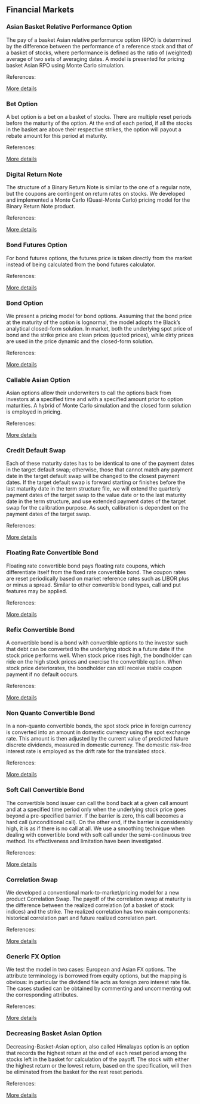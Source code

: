 ## Financial Markets


### Asian Basket Relative Performance Option 

The pay of a basket Asian relative performance option (RPO) is determined by the difference between the performance of a reference stock and that of a basket of stocks, where performance is defined as the ratio of (weighted) average of two sets of averaging dates. A model is presented for pricing basket Asian RPO using Monte Carlo simulation.  


References:

	
[More details](./asianRpo.md)



### Bet Option 

A bet option is a bet on a basket of stocks.  There are multiple reset periods before the maturity of the option.  At the end of each period, if all the stocks in the basket are above their respective strikes, the option will payout a rebate amount for this period at maturity.


References:

	
[More details](./bet.md)



### Digital Return Note

The structure of a Binary Return Note is similar to the one of a regular note, but the coupons are contingent on return rates on stocks. We developed and implemented a Monte Carlo (Quasi-Monte Carlo) pricing model for the Binary Return Note product.


References:

	
[More details](./binary.md)



### Bond Futures Option 

For bond futures options, the futures price is taken directly from the market instead of being calculated from the bond futures calculator.


References:

	
[More details](./bondOption.md)



### Bond Option

We present a pricing model for bond options. Assuming that the bond price at the maturity of the option is lognormal, the model adopts the Black’s analytical closed-form solution. In market, both the underlying spot price of bond and the strike price are clean prices (quoted prices), while dirty prices are used in the price dynamic and the closed-form solution.


References:

	
[More details](./bondOp.md)



### Callable Asian Option 

Asian options allow their underwriters to call the options back from investors at a specified time and with a specified amount prior to option maturities.  A hybrid of Monte Carlo simulation and the closed form solution is employed in pricing.


References:

	
[More details](./callableAsian.md)



### Credit Default Swap 

Each of these maturity dates has to be identical to one of the payment dates in the target default swap; otherwise, those that cannot match any payment date in the target default swap will be changed to the closest payment dates.  If the target default swap is forward starting or finishes before the last maturity date in the term structure file, we will extend the quarterly payment dates of the target swap to the value date or to the last maturity date in the term structure, and use extended payment dates of the target swap for the calibration purpose.  As such, calibration is dependent on the payment dates of the target swap.


References:

	
[More details](./cdsModel.md)



### Floating Rate Convertible Bond 

Floating rate convertible bond pays floating rate coupons, which differentiate itself from the fixed rate convertible bond. The coupon rates are reset periodically based on market reference rates such as LIBOR plus or minus a spread. Similar to other convertible bond types, call and put features may be applied.   


References:

	
[More details](./floatingConvertible.md)



### Refix Convertible Bond 

A convertible bond is a bond with convertible options to the investor such that debt can be converted to the underlying stock in a future date if the stock price performs well. When stock price rises high, the bondholder can ride on the high stock prices and exercise the convertible option. When stock price deteriorates, the bondholder can still receive stable coupon payment if no default occurs.  


References:

	
[More details](./refixConvertible.md)



### Non Quanto Convertible Bond 

In a non-quanto convertible bonds, the spot stock price in foreign currency is converted into an amount in domestic currency using the spot exchange rate.  This amount is then adjusted by the current value of predicted future discrete dividends, measured in domestic currency.  The domestic risk-free interest rate is employed as the drift rate for the translated stock.


References:

	
[More details](./nonQuantoConvertible.md)



### Soft Call Convertible Bond 

The convertible bond issuer can call the bond back at a given call amount and at a specified time period only when the underlying stock price goes beyond a pre-specified barrier.  If the barrier is zero, this call becomes a hard call (unconditional call).  On the other end, if the barrier is considerably high, it is as if there is no call at all.  We use a smoothing technique when dealing with convertible bond with soft call under the semi-continuous tree method.  Its effectiveness and limitation have been investigated.


References:

	
[More details](./softConvertible.md)



### Correlation Swap 

We developed a conventional mark-to-market/pricing model for a new product Correlation Swap. The payoff of the correlation swap at maturity is the difference between the realized correlation (of a basket of stock indices) and the strike. The realized correlation has two main components: historical correlation part and future realized correlation part.


References:

	
[More details](./correlationSwap.md)



### Generic FX Option

We test the model in two cases: European and Asian FX options. The attribute terminology is borrowed from equity options, but the mapping is obvious: in particular the dividend file acts as foreign zero interest rate file. The cases studied can be obtained by commenting and uncommenting out the corresponding attributes. 


References:

	
[More details](./genericFxOption.md)



### Decreasing Basket Asian Option 

Decreasing-Basket-Asian option, also called Himalayas option is an option that records the highest return at the end of each reset period among the stocks left in the basket for calculation of the payoff.  The stock with either the highest return or the lowest return, based on the specification, will then be eliminated from the basket for the rest reset periods.


References:

	
[More details](./decreasingAsian.md)


